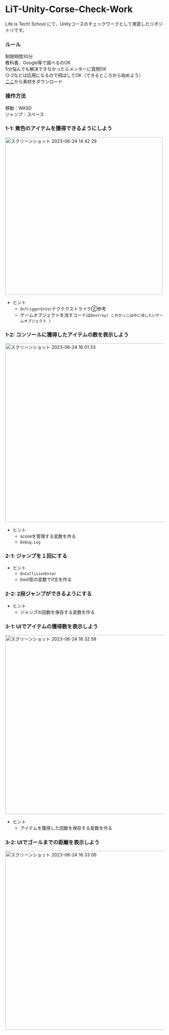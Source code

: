 # LiT-Unity-Corse-Check-Work
Life is Tech! School にて、Unityコースのチェックワークとして用意したリポジトリです。
### ルール
制限時間30分</br>
教科書、Google等で調べるのOK</br>
5分悩んでも解決できなかったらメンターに質問OK</br>
○-2などは応用になるので飛ばしてOK（できるところから始めよう）</br>
[ここ](https://drive.google.com/file/d/1IEe9Jx5k2KDEtQsYIjfOIFVm5xpep5qt/view?usp=sharing)から素材をダウンロード

### 操作方法
移動：WASD</br>
ジャンプ：スペース

### 1-1: 黄色のアイテムを獲得できるようにしよう
<img width="500" alt="スクリーンショット 2023-06-24 14 42 29" src="https://github.com/KeichiMizutani/LiT-Unity-Corse-Check-Work/assets/32954048/146c50c2-4940-48d6-b034-ce777d1b700f">
</br>

- ヒント
  - `OnTriggerEnter`テクテクストライク②参考
  - ゲームオブジェクトを消すコードは`Destroy( このかっこは中に消したいゲームオブジェクト )`

### 1-2: コンソールに獲得したアイテムの数を表示しよう
<img width="568" alt="スクリーンショット 2023-06-24 16 01 33" src="https://github.com/KeichiMizutani/LiT-Unity-Corse-Check-Work/assets/32954048/adafadc5-c131-4693-b38b-fb092567d7f2">
</br>

- ヒント
  - scoreを管理する変数を作る
  - `Debug.Log`

### 2-1: ジャンプを１回にする
- ヒント
  - `OnCollisionEnter`
  - bool型の変数でif文を作る

### 2-2: 2段ジャンプができるようにする
- ヒント
  - ジャンプの回数を保存する変数を作る

### 3-1: UIでアイテムの獲得数を表示しよう
<img width="568" alt="スクリーンショット 2023-06-24 16 32 58" src="https://github.com/KeichiMizutani/LiT-Unity-Corse-Check-Work/assets/32954048/8deeeb38-3130-4aba-9256-913dabd44a10">

- ヒント
  - アイテムを獲得した回数を保存する変数を作る

### 3-2: UIでゴールまでの距離を表示しよう
<img width="568" alt="スクリーンショット 2023-06-24 16 33 06" src="https://github.com/KeichiMizutani/LiT-Unity-Corse-Check-Work/assets/32954048/8e4fff86-2c37-4c0b-83fd-ab0d892ebe76">



